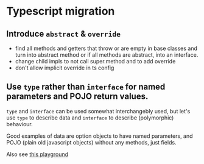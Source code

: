 # Typescript migration
 
## Introduce `abstract` & `override`

 - find all methods and getters that throw or are empty in base classes and turn into abstract method or if all methods are abstract, into an interface.
 - change child impls to not call super.method and to add override
 - don't allow implicit override in ts config

## Use `type` rather than `interface` for named parameters and POJO return values.

`type` and `interface` can be used somewhat interchangebly used, but let's use `type` to describe data and `interface` to describe (polymorphic) behaviour.

Good examples of data are option objects to have named parameters, and POJO (plain old javascript objects) without any methods, just fields.

Also see [this playground](https://www.typescriptlang.org/play?#code/C4TwDgpgBACghgJwgO2AeTMAlge2QZygF4oBvAKCiqmTgFsIAuKfYBLZAcwG5LqATCABs4IAPzNkAVzoAjCAl4BfcuVCQoAYQAWWIfwzY8hEvCSpDuAlABkZPlQDGOITgTNW7LstWOR+QjMUYHtqKGcCNilHYDcAChxMK3xmIIsk4wBKewcoFRVyPzgArV19KAgAD2AUfkDEYNDqCM9o2IQEjIJmHT0DLvxsijCw-ClIDsSjAkzeEebjEIYAuE5oEgADABJSKeSAOloGJSgsQh29433nVwQlDbnqfKA)
